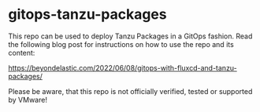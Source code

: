 # gitops-tanzu-packages

This repo can be used to deploy Tanzu Packages in a GitOps fashion. Read the following blog post for instructions on how to use the repo and its content:

https://beyondelastic.com/2022/06/08/gitops-with-fluxcd-and-tanzu-packages/

Please be aware, that this repo is not officially verified, tested or supported by VMware!
